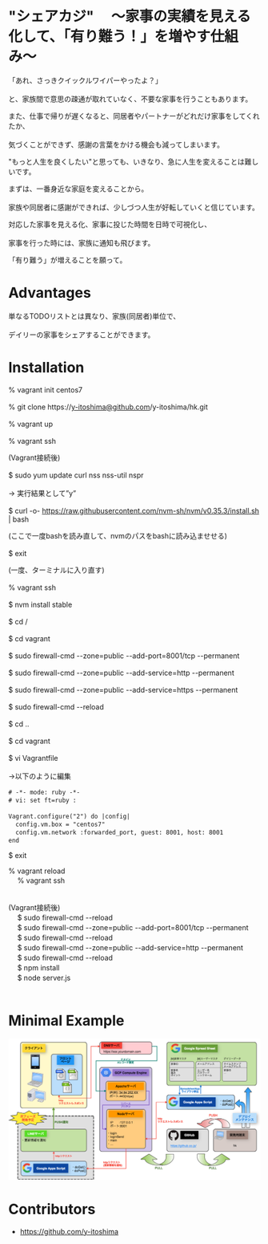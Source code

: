 # "シェアカジ" 　〜家事の実績を見える化して、「有り難う！」を増やす仕組み〜<br>  

<!-- # Short Description -->

「あれ、さっきクイックルワイパーやったよ？」<br>  
と、家族間で意思の疎通が取れていなく、不要な家事を行うこともあります。<br>  

また、仕事で帰りが遅くなると、同居者やパートナーがどれだけ家事をしてくれたか、<br>  
気づくことができず、感謝の言葉をかける機会も減ってしまいます。<br>  

"もっと人生を良くしたい"と思っても、いきなり、急に人生を変えることは難しいです。<br>  

まずは、一番身近な家庭を変えることから。<br>  
家族や同居者に感謝ができれば、少しづつ人生が好転していくと信じています。<br>  

対応した家事を見える化、家事に投じた時間を日時で可視化し、<br>  
家事を行った時には、家族に通知も飛びます。<br>  

「有り難う」が増えることを願って。<br>  

# Advantages<br>  

単なるTODOリストとは異なり、家族(同居者)単位で、<br>  
デイリーの家事をシェアすることができます。<br>  

# Installation<br>  


% vagrant init centos7<br>  
% git clone https://y-itoshima@github.com/y-itoshima/hk.git<br>  
% vagrant up<br>  
% vagrant ssh<br>  

(Vagrant接続後)<br>  
$ sudo yum update curl nss nss-util nspr<br>  
-> 実行結果として”y”<br>  
$ curl -o- https://raw.githubusercontent.com/nvm-sh/nvm/v0.35.3/install.sh | bash<br>  

(ここで一度bashを読み直して、nvmのパスをbashに読み込ませせる)<br>  
$ exit<br>  

(一度、ターミナルに入り直す)<br>  
% vagrant ssh<br>  
$ nvm install stable<br>  
$ cd /<br>  
$ cd vagrant<br>  
$ sudo firewall-cmd --zone=public --add-port=8001/tcp --permanent<br>  
$ sudo firewall-cmd --zone=public --add-service=http --permanent<br>  
$ sudo firewall-cmd --zone=public --add-service=https --permanent<br>  
$ sudo firewall-cmd --reload<br>  
$ cd ..<br>  
$ cd vagrant<br>  
$ vi Vagrantfile  <br>  
->以下のように編集<br>  

```
# -*- mode: ruby -*-
# vi: set ft=ruby :

Vagrant.configure("2") do |config|
  config.vm.box = "centos7"
  config.vm.network :forwarded_port, guest: 8001, host: 8001
end
```

$ exit<br>  

% vagrant reload<br> 　
% vagrant ssh<br> 　

(Vagrant接続後)<br> 　
$ sudo firewall-cmd --reload<br> 　
$ sudo firewall-cmd --zone=public --add-port=8001/tcp --permanent<br> 　
$ sudo firewall-cmd --reload<br> 　
$ sudo firewall-cmd --zone=public --add-service=http --permanent<br> 　
$ sudo firewall-cmd --reload<br> 　
$ npm install<br> 　
$ node server.js<br> 　

# Minimal Example

![Minimal Example](resources/file-0.png)

# Contributors

- https://github.com/y-itoshima
